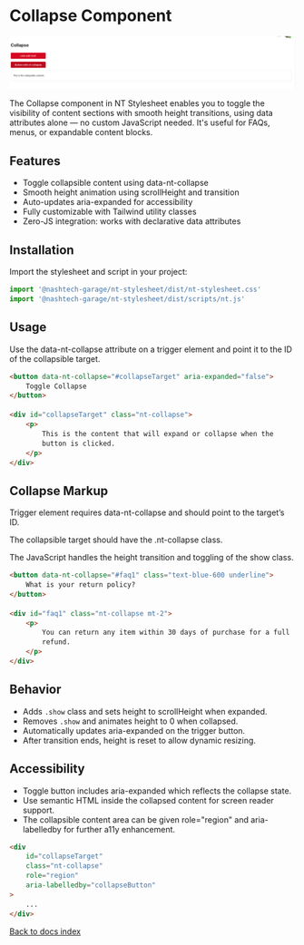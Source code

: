 # Collapse Component

![alt text](collapse.png)

The Collapse component in NT Stylesheet enables you to toggle the visibility of content sections with smooth height transitions, using data attributes alone — no custom JavaScript needed. It's useful for FAQs, menus, or expandable content blocks.

## Features

-   Toggle collapsible content using data-nt-collapse
-   Smooth height animation using scrollHeight and transition
-   Auto-updates aria-expanded for accessibility
-   Fully customizable with Tailwind utility classes
-   Zero-JS integration: works with declarative data attributes

## Installation

Import the stylesheet and script in your project:

```js
import '@nashtech-garage/nt-stylesheet/dist/nt-stylesheet.css'
import '@nashtech-garage/nt-stylesheet/dist/scripts/nt.js'
```

## Usage

Use the data-nt-collapse attribute on a trigger element and point it to the ID of the collapsible target.

```html
<button data-nt-collapse="#collapseTarget" aria-expanded="false">
    Toggle Collapse
</button>

<div id="collapseTarget" class="nt-collapse">
    <p>
        This is the content that will expand or collapse when the
        button is clicked.
    </p>
</div>
```

## Collapse Markup

Trigger element requires data-nt-collapse and should point to the target’s ID.

The collapsible target should have the .nt-collapse class.

The JavaScript handles the height transition and toggling of the show class.

```html
<button data-nt-collapse="#faq1" class="text-blue-600 underline">
    What is your return policy?
</button>

<div id="faq1" class="nt-collapse mt-2">
    <p>
        You can return any item within 30 days of purchase for a full
        refund.
    </p>
</div>
```

## Behavior

-   Adds `.show` class and sets height to scrollHeight when expanded.
-   Removes `.show` and animates height to 0 when collapsed.
-   Automatically updates aria-expanded on the trigger button.
-   After transition ends, height is reset to allow dynamic resizing.

## Accessibility

-   Toggle button includes aria-expanded which reflects the collapse state.
-   Use semantic HTML inside the collapsed content for screen reader support.
-   The collapsible content area can be given role="region" and aria-labelledby for further a11y enhancement.

```html
<div
    id="collapseTarget"
    class="nt-collapse"
    role="region"
    aria-labelledby="collapseButton"
>
    ...
</div>
```

[Back to docs index](README.md)
